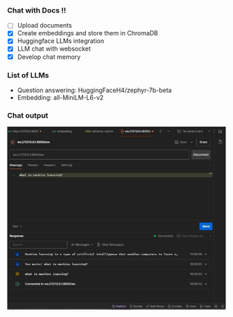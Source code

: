 ### Chat with Docs !!

- [ ] Upload documents
- [x] Create embeddings and store them in ChromaDB
- [x] Huggingface LLMs integration
- [x] LLM chat with websocket
- [x] Develop chat memory

### List of LLMs

- Question answering: HuggingFaceH4/zephyr-7b-beta
- Embedding: all-MiniLM-L6-v2

### Chat output

![output](./img/chat.jpg)
